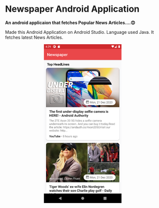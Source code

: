 # Newspaper Android Application
**An android applicaion that fetches Popular News Articles....😊**

Made this Android Application on Android Studio. Language used Java. It fetches latest News Articles.

<p align="center">
<img  src="./Screenshots/Screenshot_1.png" alt="android" width=50%/>
